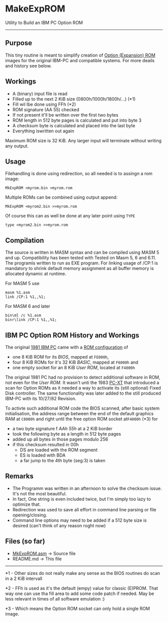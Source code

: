 # MakeExpROM
Utility to Build an IBM PC Option ROM

---

## Purpose

This tiny routine is meant to simplify creation of [Option (Expansion) ROM](https://en.wikipedia.org/wiki/Option_ROM) images for the original IBM-PC and compatible systems. For more deails and history see below.

## Workings

- A (binary) input file is read 
- Filled up to the next 2 KiB size (0800h/1000h/1800h/...) (*1)
- Fill wil lbe done using FFh (*2)
- ROM signature (AA 55) checked
- If not present it'll be written over the first two bytes
- ROM length in 512 byte pages is calculated and put into byte 3
- A checksum byte is calculated and placed into the last byte
- Everything iswritten out again

Maximum ROM size is 32 KiB. Any larger input will terminate without writing any output.


## Usage

Filehandling is done using redirection, so all needed is to assingn a rom image:

`MkExpROM <myrom.bin >myrom.rom` 

Multiple ROMs can be combined using output append:

`MkExpROM <myrom2.bin >>myrom.rom` 

Of course this can as well be done at any later point using `TYPE`

`type <myrom2.bin >>myrom.rom`


## Compilation

The source is written in MASM syntax and can be compiled using MASM 5 and up. Compatibility has been tested with Tested on Masm 5, 6 and 6.11. The programis written to run as EXE program. For linking usage of /CP:1 is mandatory to shrink default memory assignment as all buffer memory is allocated dynamic at runtime.

For MASM 5 use 
````
masm %1.asm
link /CP:1 %1,,%1;

````

For MASM 6 and later
````
bin\ml /c %1.asm 
binr\link /CP:1 %1,,%1;
````

## IBM PC Option ROM History and Workings

The original [1981 IBM PC](https://en.wikipedia.org/wiki/IBM_Personal_Computer) came with a [ROM configuration](https://minuszerodegrees.net/5150/misc/5150%20-%20Memory%20Map%20of%20the%20640%20KB%20to%201%20MB%20Area.jpg) of

- one 8 KiB ROM for its _BIOS_, mapped at `FE000h`,
- four 8 KiB ROMs for it's 32 KiB _BASIC_, mapped at `F6000h` and
- one empty socket for an 8 KiB _User ROM_, located at `F4000h`

The original 1981 PC had no provision to detect additional software in ROM, not even for the _User ROM_. It wasn't unti the 1983 [PC-XT](https://en.wikipedia.org/wiki/IBM_Personal_Computer_XT) that introduced a scan for Option ROMs as it needed a way to activate its (still optional) Fixed Disk controller. The same functionality was later added to the still produced IBM-PC with its 10/27/82 Revision.

To activte such additional ROM code the BIOS scanned, after basic system initialisation, the address range between the end of the default graphics RAM at `C8000h` and right until the free option ROM socket at`F4000h` (*3) for
- a two byte signature  f _AAh 55h_ at a 2 KiB border
- took the following byte as a length in 512 byte pages
- added up all bytes in those pages modulo 256
- if this checksum resulted in 00h
  - DS are loaded with the ROM segment
  - ES is loaded with BDA
  - a far jump to the 4th byte (seg:3) is taken

## Remarks

- The Programm was written in an afternoon to solve the checksum issue. It's not the most beautiful.
- In fact, One string is even included twice, but I'm simply too lazy to optimize that. 
- Redirection was used to save all effort in command line parsing or file opening/closing.
- Command line options may need to be added if a 512 byte size is desired (can't think of any reason roght now)

## Files (so far)

- [MkExpROM.asm](MkExpROM.asm) -> Source file
- README.md -> This file


---

\*1 - Other sizes do not really make any sense as the BIOS routines do scan in a 2 KiB intervall

\*2 - FFh is used as it's the default (empy) value for classic (E)PROM. That way one can use tha fill area to add some code patch if needed. May be less relevant in times of all software emulation :)

\*3 - Which means the Option ROM socket can only hold a single ROM image.
